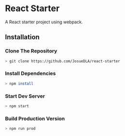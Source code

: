 # React Starter

A React starter project using webpack.

## Installation

### Clone The Repository

```sh
> git clone https://github.com/JosueDLA/react-starter
```

### Install Dependencies

```sh
> npm install
```

### Start Dev Server

```sh
> npm start
```

### Build Production Version

```sh
> npm run prod
```
